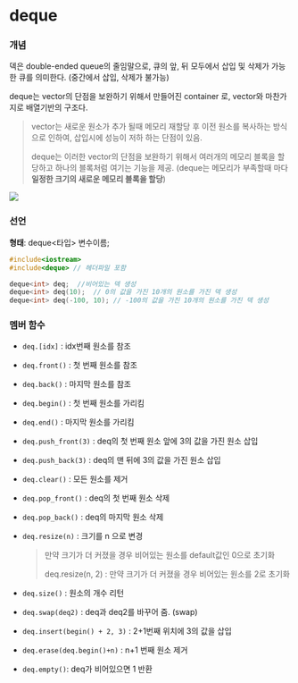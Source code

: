 # deque

### 개념

덱은 double-ended queue의 줄임말으로, 큐의 앞, 뒤 모두에서 삽입 및 삭제가 가능한 큐를 의미한다. (중간에서 삽입, 삭제가 불가능)

deque는 vector의 단점을 보완하기 위해서 만들어진 container 로, vector와 마찬가지로 배열기반의 구조다.

> vector는 새로운 원소가 추가 될때 메모리 재할당 후 이전 원소를 복사하는 방식으로 인하여,  삽입시에 성능이 저하 하는 단점이 있음.
>
> deque는 이러한 vector의 단점을 보완하기 위해서 여러개의 메모리 블록을 할당하고 하나의 블록처럼 여기는 기능을 제공. (deque는 메모리가 부족할때 마다 **일정한 크기의 새로운 메모리 블록을 할당**)

![](https://postfiles.pstatic.net/MjAxOTA0MThfMjcx/MDAxNTU1NTMxOTk3NjM1.5AEXPRQeNYX8dxSzgTCiATI-xprr8WIQY52DVXk91_gg.lgVBOfBws5gg9nYlLEuotRHLLQv-exifkTNPxdb06YUg.PNG.sooftware/anod.png?type=w773)

###  선언 

**형태**: deque<타입> 변수이름;

```c++
#include<iostream>
#include<deque> // 헤더파일 포함

deque<int> deq;  //비어있는 덱 생성
deque<int> deq(10);  // 0의 값을 가진 10개의 원소를 가진 덱 생성
deque<int> deq(-100, 10); // -100의 값을 가진 10개의 원소를 가진 덱 생성
```



### 멤버 함수

- `deq.[idx]` : idx번째 원소를 참조

- `deq.front()` : 첫 번째 원소를 참조

- `deq.back()` : 마지막 원소를 참조

- `deq.begin()` : 첫 번째 원소를 가리킴

- `deq.end()` : 마지막 원소를 가리킴

- `deq.push_front(3)` : deq의 첫 번째 원소 앞에 3의 값을 가진 원소 삽입

- `deq.push_back(3)` :  deq의 맨 뒤에 3의 값을 가진 원소 삽입

- `deq.clear()` : 모든 원소를 제거

- `deq.pop_front()` : deq의 첫 번째 원소 삭제

- `deq.pop_back()` : deq의 마지막 원소 삭제

- `deq.resize(n)` : 크기를 n 으로 변경

  > 만약 크기가 더 커졌을 경우 비어있는 원소를 default값인 0으로 초기화
  >
  > deq.resize(n, 2) : 만약 크기가 더 커졌을 경우 비어있는 원소를 2로 초기화

- `deq.size()` : 원소의 개수 리턴

- `deq.swap(deq2)` : deq과 deq2를 바꾸어 줌. (swap)

- `deq.insert(begin() + 2, 3)` : 2+1번째 위치에 3의 값을 삽입
- `deq.erase(deq.begin()+n)` : n+1 번째 원소 제거
- `deq.empty()`: deq가 비어있으면 1 반환
